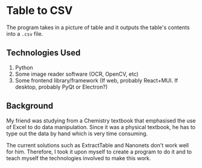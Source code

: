 # Table to CSV

The program takes in a picture of table and it outputs the table's contents into a `.csv` file.

## Technologies Used

1. Python
2. Some image reader software (OCR, OpenCV, etc)
3. Some frontend library/framework (If web, probably React+MUI. If desktop, probably PyQt or Electron?)

## Background

My friend was studying from a Chemistry textbook that emphasised the use of Excel to do data manipulation.
Since it was a physical textbook, he has to type out the data by hand which is very time consuming.

The current solutions such as ExtractTable and Nanonets don't work well for him.
Therefore, I took it upon myself to create a program to do it and to teach myself the technologies involved to make this work.
